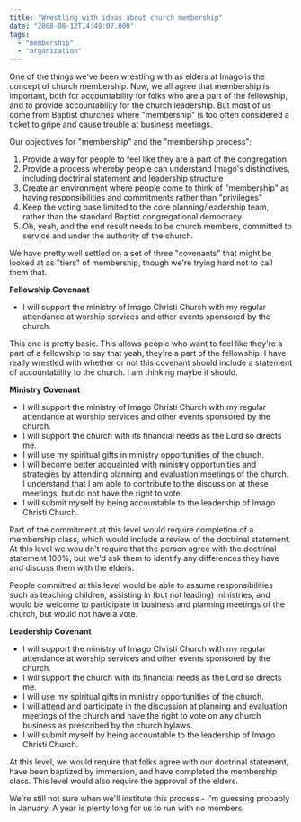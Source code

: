 ```yaml
---
title: "Wrestling with ideas about church membership"
date: "2008-08-12T14:49:07.000"
tags: 
  - "membership"
  - "organization"
---
```


One of the things we've been wrestling with as elders at Imago is the concept of church membership. Now, we all agree that membership is important, both for accountability for folks who are a part of the fellowship, and to provide accountability for the church leadership. But most of us come from Baptist churches where "membership" is too often considered a ticket to gripe and cause trouble at business meetings.

Our objectives for "membership" and the "membership process":

1. Provide a way for people to feel like they are a part of the congregation
2. Provide a process whereby people can understand Imago's distinctives, including doctrinal statement and leadership structure
3. Create an environment where people come to think of "membership" as having responsibilities and commitments rather than "privileges"
4. Keep the voting base limited to the core planning/leadership team, rather than the standard Baptist congregational democracy.
5. Oh, yeah, and the end result needs to be church members, committed to service and under the authority of the church.

We have pretty well settled on a set of three "covenants" that might be looked at as "tiers" of membership, though we're trying hard not to call them that.

**Fellowship Covenant**

- I will support the ministry of Imago Christi Church with my regular attendance at worship services and other events sponsored by the church.

This one is pretty basic. This allows people who want to feel like they're a part of a fellowship to say that yeah, they're a part of the fellowship. I have really wrestled with whether or not this covenant should include a statement of accountability to the church. I am thinking maybe it should.

**Ministry Covenant**

- I will support the ministry of Imago Christi Church with my regular attendance at worship services and other events sponsored by the church.
- I will support the church with its financial needs as the Lord so directs me.
- I will use my spiritual gifts in ministry opportunities of the church.
- I will become better acquainted with ministry opportunities and strategies by attending planning and evaluation meetings of the church. I understand that I am able to contribute to the discussion at these meetings, but do not have the right to vote.
- I will submit myself by being accountable to the leadership of Imago Christi Church.

Part of the commitment at this level would require completion of a membership class, which would include a review of the doctrinal statement. At this level we wouldn't require that the person agree with the doctrinal statement 100%, but we'd ask them to identify any differences they have and discuss them with the elders.

People committed at this level would be able to assume responsibilities such as teaching children, assisting in (but not leading) ministries, and would be welcome to participate in business and planning meetings of the church, but would not have a vote.

**Leadership Covenant**

- I will support the ministry of Imago Christi Church with my regular attendance at worship services and other events sponsored by the church.
- I will support the church with its financial needs as the Lord so directs me.
- I will use my spiritual gifts in ministry opportunities of the church.
- I will attend and participate in the discussion at planning and evaluation meetings of the church and have the right to vote on any church business as prescribed by the church bylaws.
- I will submit myself by being accountable to the leadership of Imago Christi Church.

At this level, we would require that folks agree with our doctrinal statement, have been baptized by immersion, and have completed the membership class. This level would also require the approval of the elders.

We're still not sure when we'll institute this process - I'm guessing probably in January. A year is plenty long for us to run with no members.

